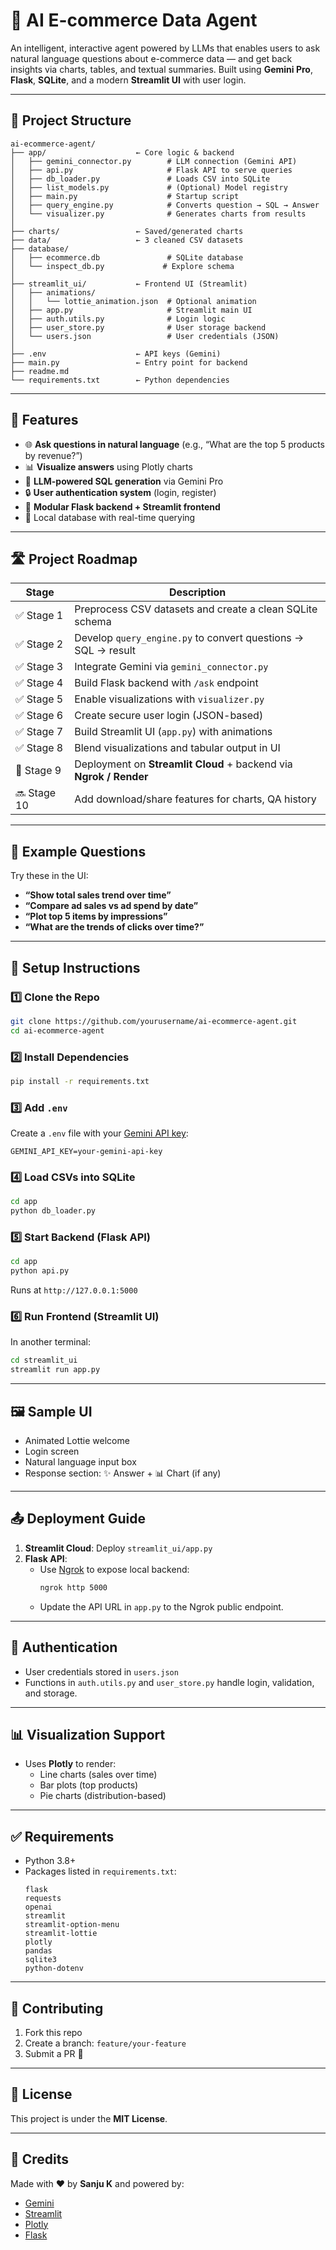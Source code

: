 # 🛒 AI E-commerce Data Agent

An intelligent, interactive agent powered by LLMs that enables users to ask natural language questions about e-commerce data — and get back insights via charts, tables, and textual summaries. Built using **Gemini Pro**, **Flask**, **SQLite**, and a modern **Streamlit UI** with user login.

---

## 📁 Project Structure

```
ai-ecommerce-agent/
├── app/                    ← Core logic & backend
│   ├── gemini_connector.py        # LLM connection (Gemini API)
│   ├── api.py                     # Flask API to serve queries
│   ├── db_loader.py               # Loads CSV into SQLite
│   ├── list_models.py             # (Optional) Model registry
│   ├── main.py                    # Startup script
│   ├── query_engine.py            # Converts question → SQL → Answer
│   └── visualizer.py              # Generates charts from results
│
├── charts/                 ← Saved/generated charts
├── data/                   ← 3 cleaned CSV datasets
├── database/
│   ├── ecommerce.db               # SQLite database
│   └── inspect_db.py             # Explore schema
│
├── streamlit_ui/           ← Frontend UI (Streamlit)
│   ├── animations/
│   │   └── lottie_animation.json  # Optional animation
│   ├── app.py                     # Streamlit main UI
│   ├── auth.utils.py              # Login logic
│   ├── user_store.py              # User storage backend
│   └── users.json                 # User credentials (JSON)
│
├── .env                    ← API keys (Gemini)
├── main.py                 ← Entry point for backend
├── readme.md
└── requirements.txt        ← Python dependencies
```

---

## 🚀 Features

- 🌐 **Ask questions in natural language** (e.g., “What are the top 5 products by revenue?”)
- 📊 **Visualize answers** using Plotly charts
- 🧠 **LLM-powered SQL generation** via Gemini Pro
- 🔒 **User authentication system** (login, register)
- 🧩 **Modular Flask backend + Streamlit frontend**
- 💾 Local database with real-time querying

---

## 🛣️ Project Roadmap

| Stage | Description |
|-------|-------------|
| ✅ Stage 1 | Preprocess CSV datasets and create a clean SQLite schema |
| ✅ Stage 2 | Develop `query_engine.py` to convert questions → SQL → result |
| ✅ Stage 3 | Integrate Gemini via `gemini_connector.py` |
| ✅ Stage 4 | Build Flask backend with `/ask` endpoint |
| ✅ Stage 5 | Enable visualizations with `visualizer.py` |
| ✅ Stage 6 | Create secure user login (JSON-based) |
| ✅ Stage 7 | Build Streamlit UI (`app.py`) with animations |
| ✅ Stage 8 | Blend visualizations and tabular output in UI |
| 🔄 Stage 9 | Deployment on **Streamlit Cloud** + backend via **Ngrok / Render** |
| 🔜 Stage 10 | Add download/share features for charts, QA history |

---

## 🧪 Example Questions

Try these in the UI:

- **“Show total sales trend over time”**
- **“Compare ad sales vs ad spend by date”**
- **“Plot top 5 items by impressions”**
- **“What are the trends of clicks over time?”**

---

## 🔧 Setup Instructions

### 1️⃣ Clone the Repo
```bash
git clone https://github.com/yourusername/ai-ecommerce-agent.git
cd ai-ecommerce-agent
```

### 2️⃣ Install Dependencies
```bash
pip install -r requirements.txt
```

### 3️⃣ Add `.env`
Create a `.env` file with your [Gemini API key](https://aistudio.google.com/app/apikey):

```
GEMINI_API_KEY=your-gemini-api-key
```

### 4️⃣ Load CSVs into SQLite
```bash
cd app
python db_loader.py
```

### 5️⃣ Start Backend (Flask API)
```bash
cd app
python api.py
```
Runs at `http://127.0.0.1:5000`

### 6️⃣ Run Frontend (Streamlit UI)
In another terminal:
```bash
cd streamlit_ui
streamlit run app.py
```

---

## 🖼️ Sample UI

- Animated Lottie welcome
- Login screen
- Natural language input box
- Response section: ✨ Answer + 📊 Chart (if any)

---

## 📤 Deployment Guide

1. **Streamlit Cloud**: Deploy `streamlit_ui/app.py`
2. **Flask API**:
   - Use [Ngrok](https://ngrok.com/) to expose local backend:
     ```bash
     ngrok http 5000
     ```
   - Update the API URL in `app.py` to the Ngrok public endpoint.

---

## 🔐 Authentication

- User credentials stored in `users.json`
- Functions in `auth.utils.py` and `user_store.py` handle login, validation, and storage.

---

## 📊 Visualization Support

- Uses **Plotly** to render:
  - Line charts (sales over time)
  - Bar plots (top products)
  - Pie charts (distribution-based)

---

## ✅ Requirements

- Python 3.8+
- Packages listed in `requirements.txt`:
  ```
  flask
  requests
  openai
  streamlit
  streamlit-option-menu
  streamlit-lottie
  plotly
  pandas
  sqlite3
  python-dotenv
  ```

---

## 🙋 Contributing

1. Fork this repo
2. Create a branch: `feature/your-feature`
3. Submit a PR 🚀

---

## 📄 License

This project is under the **MIT License**.

---

## 🙌 Credits

Made with ❤️ by **Sanju K** and powered by:
- [Gemini](https://deepmind.google/technologies/gemini/)
- [Streamlit](https://streamlit.io/)
- [Plotly](https://plotly.com/)
- [Flask](https://flask.palletsprojects.com/)
